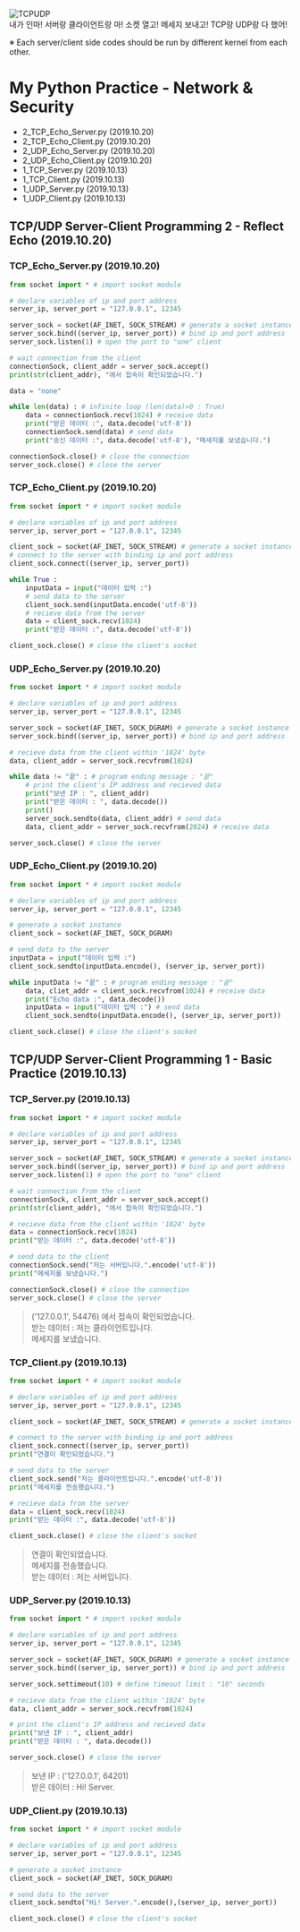 ![TCPUDP](https://github.com/kimpro82/My_Practice/blob/master/images/범죄와의전쟁_최민식_느그서장이랑.jpg)  
내가 인마! 서버랑 클라이언트랑 마! 소켓 열고! 메세지 보내고! TCP랑 UDP랑 다 했어!
  
※ Each server/client side codes should be run by different kernel from each other. 


# My Python Practice - Network & Security
- 2_TCP_Echo_Server.py (2019.10.20)
- 2_TCP_Echo_Client.py (2019.10.20)
- 2_UDP_Echo_Server.py (2019.10.20)
- 2_UDP_Echo_Client.py (2019.10.20)
- 1_TCP_Server.py (2019.10.13)
- 1_TCP_Client.py (2019.10.13)
- 1_UDP_Server.py (2019.10.13)
- 1_UDP_Client.py (2019.10.13)


## TCP/UDP Server-Client Programming 2 - Reflect Echo (2019.10.20)

### TCP_Echo_Server.py (2019.10.20)

```python
from socket import * # import socket module

# declare variables of ip and port address
server_ip, server_port = "127.0.0.1", 12345

server_sock = socket(AF_INET, SOCK_STREAM) # generate a socket instance
server_sock.bind((server_ip, server_port)) # bind ip and port address
server_sock.listen(1) # open the port to "one" client

# wait connection from the client
connectionSock, client_addr = server_sock.accept()
print(str(client_addr), "에서 접속이 확인되었습니다.")

data = "none"

while len(data) : # infinite loop (len(data)>0 : True)
    data = connectionSock.recv(1024) # receive data
    print("받은 데이터 :", data.decode('utf-8'))
    connectionSock.send(data) # send data
    print("송신 데이터 :", data.decode('utf-8'), "메세지를 보냈습니다.")

connectionSock.close() # close the connection
server_sock.close() # close the server

```

### TCP_Echo_Client.py (2019.10.20)

```python
from socket import * # import socket module

# declare variables of ip and port address
server_ip, server_port = "127.0.0.1", 12345

client_sock = socket(AF_INET, SOCK_STREAM) # generate a socket instance
# connect to the server with binding ip and port address
client_sock.connect((server_ip, server_port))

while True :
    inputData = input("데이터 입력 :")
    # send data to the server
    client_sock.send(inputData.encode('utf-8'))
    # recieve data from the server
    data = client_sock.recv(1024)
    print("받은 데이터 :", data.decode('utf-8'))

client_sock.close() # close the client's socket
```

### UDP_Echo_Server.py (2019.10.20)

```python
from socket import * # import socket module

# declare variables of ip and port address
server_ip, server_port = "127.0.0.1", 12345

server_sock = socket(AF_INET, SOCK_DGRAM) # generate a socket instance
server_sock.bind((server_ip, server_port)) # bind ip and port address

# recieve data from the client within '1024' byte
data, client_addr = server_sock.recvfrom(1024)

while data != "끝" : # program ending message : "끝"
    # print the client's IP address and recieved data
    print("보낸 IP : ", client_addr)
    print("받은 데이터 : ", data.decode())
    print()
    server_sock.sendto(data, client_addr) # send data
    data, client_addr = server_sock.recvfrom(2024) # receive data

server_sock.close() # close the server
```

### UDP_Echo_Client.py (2019.10.20)

```python
from socket import * # import socket module

# declare variables of ip and port address
server_ip, server_port = "127.0.0.1", 12345

# generate a socket instance
client_sock = socket(AF_INET, SOCK_DGRAM) 

# send data to the server
inputData = input("데이터 입력 :")
client_sock.sendto(inputData.encode(), (server_ip, server_port))

while inputData != "끝" : # program ending message : "끝"
    data, cliet_addr = client_sock.recvfrom(1024) # receive data
    print("Echo data :", data.decode())
    inputData = input("데이터 입력 :") # send data
    client_sock.sendto(inputData.encode(), (server_ip, server_port))

client_sock.close() # close the client's socket
```


## TCP/UDP Server-Client Programming 1 - Basic Practice (2019.10.13)

### TCP_Server.py (2019.10.13)

```python
from socket import * # import socket module

# declare variables of ip and port address
server_ip, server_port = "127.0.0.1", 12345

server_sock = socket(AF_INET, SOCK_STREAM) # generate a socket instance
server_sock.bind((server_ip, server_port)) # bind ip and port address
server_sock.listen(1) # open the port to "one" client

# wait connection from the client
connectionSock, client_addr = server_sock.accept()
print(str(client_addr), "에서 접속이 확인되었습니다.")

# recieve data from the client within '1024' byte
data = connectionSock.recv(1024)
print("받는 데이터 :", data.decode('utf-8'))

# send data to the client
connectionSock.send("저는 서버입니다.".encode('utf-8'))
print("메세지를 보냈습니다.")

connectionSock.close() # close the connection
server_sock.close() # close the server
```
> ('127.0.0.1', 54476) 에서 접속이 확인되었습니다.  
> 받는 데이터 : 저는 클라이언트입니다.  
> 메세지를 보냈습니다.  

### TCP_Client.py (2019.10.13)

```python
from socket import * # import socket module

# declare variables of ip and port address
server_ip, server_port = "127.0.0.1", 12345

client_sock = socket(AF_INET, SOCK_STREAM) # generate a socket instance

# connect to the server with binding ip and port address
client_sock.connect((server_ip, server_port))
print("연결이 확인되었습니다.")

# send data to the server
client_sock.send("저는 클라이언트입니다.".encode('utf-8'))
print("메세지를 전송했습니다.")

# recieve data from the server
data = client_sock.recv(1024)
print("받는 데이터 :", data.decode('utf-8'))

client_sock.close() # close the client's socket
```
> 연결이 확인되었습니다.  
> 메세지를 전송했습니다.  
> 받는 데이터 : 저는 서버입니다.  

### UDP_Server.py (2019.10.13)

```python
from socket import * # import socket module

# declare variables of ip and port address
server_ip, server_port = "127.0.0.1", 12345

server_sock = socket(AF_INET, SOCK_DGRAM) # generate a socket instance
server_sock.bind((server_ip, server_port)) # bind ip and port address

server_sock.settimeout(10) # define timeout limit : "10" seconds

# recieve data from the client within '1024' byte
data, client_addr = server_sock.recvfrom(1024)

# print the client's IP address and recieved data
print("보낸 IP : ", client_addr)
print("받은 데이터 : ", data.decode())

server_sock.close() # close the server
```
> 보낸 IP :  ('127.0.0.1', 64201)  
> 받은 데이터 :  Hi! Server.  

### UDP_Client.py (2019.10.13)

```python
from socket import * # import socket module

# declare variables of ip and port address
server_ip, server_port = "127.0.0.1", 12345

# generate a socket instance
client_sock = socket(AF_INET, SOCK_DGRAM) 

# send data to the server
client_sock.sendto("Hi! Server.".encode(),(server_ip, server_port))

client_sock.close() # close the client's socket
```
